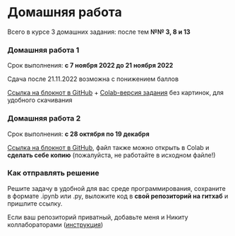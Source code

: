 # Домашняя работа

Всего в курсе 3 домашних задания: после тем **№№ 3, 8 и 13**

### Домашняя работа 1
Срок выполнения: **с 7 ноября 2022 до 21 ноября 2022**

Сдача после 21.11.2022 возможна с понижением баллов

[Ссылка на блокнот в GitHub](https://github.com/AnnSenina/Python_for_CL/blob/main/homeworks/Hw1.ipynb) + [Colab-версия задания](https://colab.research.google.com/drive/1FJZTWRys8YCTy90zSNXERA4CJ9-2I1cn?usp=sharing) без картинок, для удобного скачивания

### Домашняя работа 2
Срок выполнения: **с 28 октября по 19 декабря**

[Ссылка на блокнот в GitHub](https://github.com/AnnSenina/Python_for_CL/blob/main/homeworks/Hw2.ipynb), файл также можно открыть в Colab и **сделать себе копию** (пожалуйста, не работайте в исходном файле!)

### Как отправлять решение

Решите задачу в удобной для вас среде программирования, сохраните в формате .ipynb или .py, выложите код в **свой репозиторий на гитхаб** и пришлите ссылку. 

Если ваш репозиторий приватный, добавьте меня и Никиту коллабораторами ([инструкция](https://docs.github.com/en/account-and-profile/setting-up-and-managing-your-personal-account-on-github/managing-access-to-your-personal-repositories/inviting-collaborators-to-a-personal-repository))
